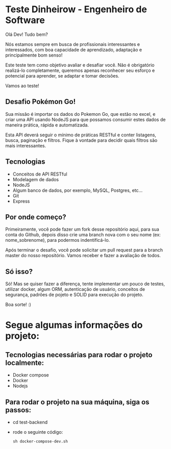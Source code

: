# Teste Dinheirow - Engenheiro de Software

Olá Dev! Tudo bem?

Nós estamos sempre em busca de profissionais interessantes e interessados, com boa capacidade de aprendizado, adaptação e principalmente bom senso!

Este teste tem como objetivo avaliar e desafiar você. Não é obrigatório realizá-lo completamente, queremos apenas reconhecer seu esforço e potencial para aprender, se adaptar e tomar decisões.

Vamos ao teste!

## Desafio Pokémon Go!

Sua missão é importar os dados do Pokemon Go, que estão no excel, e criar uma API usando NodeJS para que possamos consumir estes dados de maneira prática, rápida e automatizada.

Esta API deverá seguir o mínimo de práticas RESTful e conter listagens, busca, paginação e filtros. Fique à vontade para decidir quais filtros são mais interessantes.

## Tecnologias

- Conceitos de API RESTful
- Modelagem de dados
- NodeJS
- Algum banco de dados, por exemplo, MySQL, Postgres, etc...
- Git
- Express

## Por onde começo?

Primeiramente, você pode fazer um fork desse repositório aqui, para sua conta do Github, depois disso crie uma branch nova com o seu nome (ex: nome_sobrenome), para podermos indentificá-lo.

Após terminar o desafio, você pode solicitar um pull request para a branch master do nosso repositório. Vamos receber e fazer a avaliação de todos.

## Só isso?

Só! Mas se quiser fazer a diferença, tente implementar um pouco de testes, utilizar docker, algum ORM, autenticação de usuário, conceitos de segurança, padrões de pojeto e SOLID para execução do projeto.

Boa sorte! :)

# Segue algumas informações do projeto:

## Tecnologias necessárias para rodar o projeto localmente:

- Docker compose
- Docker
- Nodejs

## Para rodar o projeto na sua máquina, siga os passos:

- cd test-backend

- rode o seguinte código:

  `sh docker-compose-dev.sh`
